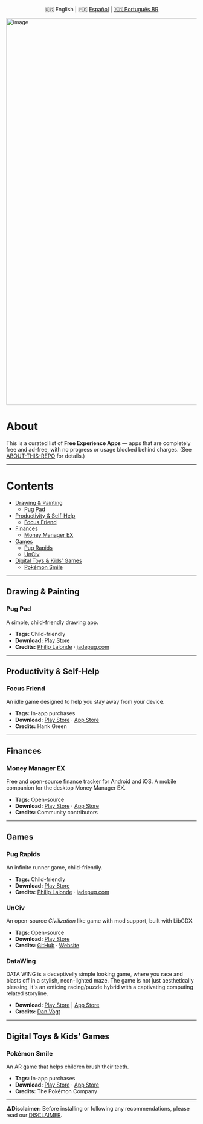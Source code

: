 <p align="center">
  🇺🇸 English | 🇪🇸 <a href="./README_ES.md">Español</a> | <a href="./README_Pt-BR.md"> 🇧🇷 Português BR </a>
</p>

<img width="1536" height="1024" alt="image" src="https://github.com/user-attachments/assets/55e52258-d0f9-406c-a96a-0e0886a9868a" />

# About

This is a curated list of **Free Experience Apps** — apps that are completely free and ad-free, with no progress or usage blocked behind charges. (See [ABOUT-THIS-REPO](./ABOUT-THIS-REPO.md) for details.)

---

# Contents
- [Drawing & Painting](#drawing--painting)
  - [Pug Pad](#pug-pad)
- [Productivity & Self-Help](#productivity--self-help)
  - [Focus Friend](#focus-friend)
- [Finances](#finances)
  - [Money Manager EX](#money-manager-ex)
- [Games](#games)
  - [Pug Rapids](#pug-rapids)
  - [UnCiv](#unciv)
- [Digital Toys & Kids’ Games](#digital-toys--kids-games)
  - [Pokémon Smile](#pokémon-smile)

---

## Drawing & Painting
### Pug Pad
A simple, child-friendly drawing app.

- **Tags:** Child-friendly  
- **Download:** [Play Store](https://play.google.com/store/apps/details?id=jadepug.pugpad)  
- **Credits:** [Philip Lalonde](https://www.linkedin.com/in/philip-lalonde) · [jadepug.com](https://www.jadepug.com/)

---

## Productivity & Self-Help
### Focus Friend
An idle game designed to help you stay away from your device.

- **Tags:** In-app purchases  
- **Download:** [Play Store](https://play.google.com/store/apps/details?id=com.underthing.focus.friend) · [App Store](https://apps.apple.com/us/app/focus-friend-by-hank-green/id6742278016)  
- **Credits:** Hank Green

---

## Finances
### Money Manager EX
Free and open-source finance tracker for Android and iOS. A mobile companion for the desktop Money Manager EX.

- **Tags:** Open-source  
- **Download:** [Play Store](https://play.google.com/store/apps/details?id=com.money.manager.ex.android&hl=en) · [App Store](https://apps.apple.com/us/app/money-manager-ex/id6683300571)  
- **Credits:** Community contributors

---

## Games
### Pug Rapids
An infinite runner game, child-friendly.

- **Tags:** Child-friendly  
- **Download:** [Play Store](https://play.google.com/store/apps/details?id=lalonde.jadepug.jade_rapids_game)  
- **Credits:** [Philip Lalonde](https://www.linkedin.com/in/philip-lalonde) · [jadepug.com](https://www.jadepug.com/)

### UnCiv
An open-source *Civilization* like game with mod support, built with LibGDX.

- **Tags:** Open-source  
- **Download:** [Play Store](https://play.google.com/store/apps/details?id=com.unciv.app)  
- **Credits:** [GitHub](https://github.com/yairm210/Unciv) · [Website](https://yairm210.github.io/Unciv/)

### DataWing

DATA WING is a deceptivelly simple looking game, where you race and blasts off in a stylish, neon-lighted maze.  The game is not just aesthetically pleasing, 
it's an enticing racing/puzzle hybrid with a captivating computing related storyline.

- **Download:** [Play Store](https://play.google.com/store/apps/details?id=com.DanVogt.DATAWING) | [App Store](https://apps.apple.com/us/app/data-wing/id1206723870)
- **Credits:**  [Dan Vogt](https://www.danvogt.info/)

---

## Digital Toys & Kids’ Games
### Pokémon Smile
An AR game that helps children brush their teeth.

- **Tags:** In-app purchases  
- **Download:** [Play Store](https://play.google.com/store/apps/details?id=jp.pokemon.pokemonsmile) · [App Store](https://apps.apple.com/br/app/pok%C3%A9mon-smile/id1512331079)  
- **Credits:** The Pokémon Company

---

⚠**Disclaimer:** Before installing or following any recommendations, please read our [DISCLAIMER](./DISCLAIMER.md).


